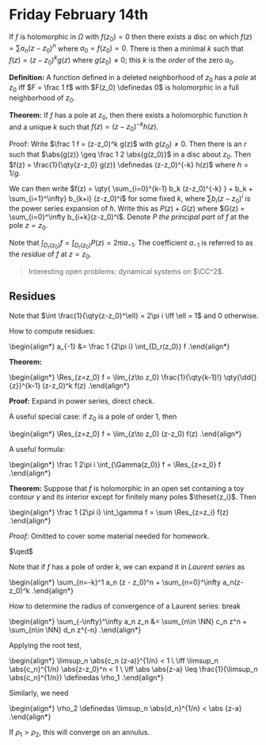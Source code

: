 # Friday February 14th

If $f$ is holomorphic in $\Omega$ with $f(z_0) = 0$ then there exists a disc on which $f(z) = \sum a_n (z-z_0)^n$ where $a_0 = f(z_0) = 0$.
There is then a minimal $k$ such that $f(z) = (z-z_0)^k g(z)$ where $g(z_0)\neq 0$; this $k$ is the *order* of the zero $a_0$.

**Definition:**
A function defined in a deleted neighborhood of $z_0$ has a *pole* at $z_0$ iff $F = \frac 1 f$ with $F(z_0) \definedas 0$ is holomorphic in a full neighborhood of $z_0$.

**Theorem:**
If $f$ has a pole at $z_0$, then there exists a holomorphic function $h$ and a unique $k$ such that $f(z) = (z-z_0)^{-k} h(z)$.

Proof:
Write $\frac 1 f = (z-z_0)^k g(z)$ with $g(z_0) \neq 0$.
Then there is an $r$ such that $\abs{g(z)} \geq \frac 1 2 \abs{g(z_0)}$ in a disc about $z_0$.
Then $f(z) = \frac{1}{\qty{z-z_0} g(z)} \definedas (z-z_0)^{-k} h(z)$ where $h = 1/g$.

We can then write $f(z) = \qty{ \sum_{i=0}^{k-1} b_k (z-z_0)^{-k} } + b_k + \sum_{i=1}^\infty} b_{k+i} (z-z_0)^i$ for some fixed $k$, where $\sum b_i (z-z_0)^i$ is the power series expansion of $h$.
Write this as $P(z) + G(z)$ where $G(z) = \sum_{i=0}^\infty b_{i+k}(z-z_0)^i$.
Denote $P$ *the principal part* of $f$ at the pole $z=z_0$.

Note that $\int_{D_r(z_0)} f = \int_{D_r(z_0)} P(z) = 2\pi i a_{-1}$.
The coefficient $a_{-1}$ is referred to as the *residue* of $f$ at $z=z_0$.

> Interesting open problems: dynamical systems on $\CC^2$.


## Residues

Note that $\int \frac{1}{\qty{z-z_0}^\ell} = 2\pi i \iff \ell = 1$ and 0 otherwise.

How to compute residues:

\begin{align*}
a_{-1} &= \frac 1 {2\pi i} \int_{D_r(z_0)} f
.\end{align*}

**Theorem:**

\begin{align*}
\Res_{z=z_0} f = \lim_{z\to z_0} \frac{1}{\qty{k-1}!} \qty{\dd{}{z}}^{k-1} (z-z_0)^k f(z)
.\end{align*}

**Proof:**
Expand in power series, direct check.

A useful special case: if $z_0$ is a pole of order 1, then

\begin{align*}
\Res_{z=z_0} f = \lim_{z\to z_0} (z-z_0) f(z)
.\end{align*}

A useful formula:

\begin{align*}
\frac 1 2\pi i \int_{\Gamma(z_0)} f = \Res_{z=z_0} f
.\end{align*}

**Theorem:**
Suppose that $f$ is holomorphic in an open set containing a toy contour $\gamma$ and its interior except for finitely many poles $\theset{z_i}$.
Then

\begin{align*}
\frac 1 {2\pi i} \int_\gamma f = \sum \Res_{z=z_i} f(z)
.\end{align*}

*Proof:*
Omitted to cover some material needed for homework.

$\qed$

Note that if $f$ has a pole of order $k$, we can expand it in *Laurent series* as

\begin{align*}
\sum_{n=-k}^1 a_n (z - z_0)^n + \sum_{n=0}^\infty a_n(z-z_0)^k
.\end{align*}

How to determine the radius of convergence of a Laurent series:
break 

\begin{align*}
\sum_{-\infty}^\infty a_n z_n
&= \sum_{n\in \NN} c_n z^n + \sum_{n\in \NN} d_n z^{-n} 
.\end{align*}

Applying the root test,

\begin{align*}
\limsup_n \abs{c_n (z-a)}^{1/n} < 1 \\
\iff \limsup_n \abs{c_n}^{1/n} \abs{z-z_0}^n < 1 \\
\iff \abs \abs{z-a} \leq \frac{1}{\limsup_n \abs{c_n}^{1/n}} \definedas \rho_1
.\end{align*}


Similarly, we need 

\begin{align*}
\rho_2 \definedas \limsup_n \abs{d_n}^{1/n} < \abs {z-a}
.\end{align*}

If $\rho_1> \rho_2$, this will converge on an annulus.
